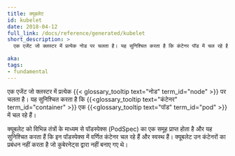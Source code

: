 ```yaml
---
title: क्यूबलेट
id: kubelet
date: 2018-04-12
full_link: /docs/reference/generated/kubelet
short_description: >
  एक एजेंट जो क्लस्टर में प्रत्येक नोड पर चलता है। यह सुनिश्चित करता है कि कंटेनर पॉड में चल रहे हैं।

aka:
tags:
- fundamental
---
```

एक एजेंट जो क्लस्टर में प्रत्येक {{< glossary_tooltip text="नोड" term_id="node" >}} पर चलता है। यह सुनिश्चित करता है कि {{<glossary_tooltip text="कंटेनर" term_id="container" >}} एक {{<glossary_tooltip text="पॉड" term_id="pod" >}} में चल रहे हैं।

<!--more-->

क्यूबलेट को विभिन्न तंत्रों के माध्यम से पॉडस्पेक्स (PodSpec) का एक समूह प्राप्त होता है और यह सुनिश्चित करता हैं कि इन पॉडस्पेक्स में वर्णित कंटेनर चल रहे हैं और स्वस्थ हैं। क्यूबलेट उन कंटेनरों का प्रबंधन नहीं करता है जो कुबेरनेट्स द्वारा नहीं बनाए गए थे।
